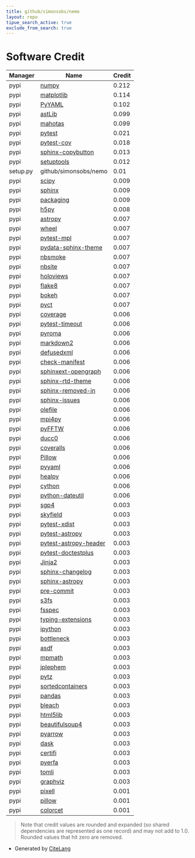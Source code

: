 ```yaml
---
title: github/simonsobs/nemo
layout: repo
tipue_search_active: true
exclude_from_search: true
---
```

# Software Credit

|Manager|Name|Credit|
|-------|----|------|
|pypi|[numpy](https://www.numpy.org)|0.212|
|pypi|[matplotlib](https://matplotlib.org)|0.114|
|pypi|[PyYAML](https://pyyaml.org/)|0.102|
|pypi|[astLib](https://astlib.readthedocs.io)|0.099|
|pypi|[mahotas](http://luispedro.org/software/mahotas)|0.099|
|pypi|[pytest](https://pypi.org/project/pytest)|0.021|
|pypi|[pytest-cov](https://pypi.org/project/pytest-cov)|0.018|
|pypi|[sphinx-copybutton](https://pypi.org/project/sphinx-copybutton)|0.013|
|pypi|[setuptools](https://pypi.org/project/setuptools)|0.012|
|setup.py|github/simonsobs/nemo|0.01|
|pypi|[scipy](https://www.scipy.org)|0.009|
|pypi|[sphinx](https://pypi.org/project/sphinx)|0.009|
|pypi|[packaging](https://pypi.org/project/packaging)|0.009|
|pypi|[h5py](https://pypi.org/project/h5py)|0.008|
|pypi|[astropy](http://astropy.org)|0.007|
|pypi|[wheel](https://pypi.org/project/wheel)|0.007|
|pypi|[pytest-mpl](https://pypi.org/project/pytest-mpl)|0.007|
|pypi|[pydata-sphinx-theme](https://pypi.org/project/pydata-sphinx-theme)|0.007|
|pypi|[nbsmoke](https://pypi.org/project/nbsmoke)|0.007|
|pypi|[nbsite](https://pypi.org/project/nbsite)|0.007|
|pypi|[holoviews](https://pypi.org/project/holoviews)|0.007|
|pypi|[flake8](https://pypi.org/project/flake8)|0.007|
|pypi|[bokeh](https://pypi.org/project/bokeh)|0.007|
|pypi|[pyct](https://pypi.org/project/pyct)|0.007|
|pypi|[coverage](https://github.com/nedbat/coveragepy)|0.006|
|pypi|[pytest-timeout](https://pypi.org/project/pytest-timeout)|0.006|
|pypi|[pyroma](https://pypi.org/project/pyroma)|0.006|
|pypi|[markdown2](https://pypi.org/project/markdown2)|0.006|
|pypi|[defusedxml](https://pypi.org/project/defusedxml)|0.006|
|pypi|[check-manifest](https://pypi.org/project/check-manifest)|0.006|
|pypi|[sphinxext-opengraph](https://pypi.org/project/sphinxext-opengraph)|0.006|
|pypi|[sphinx-rtd-theme](https://pypi.org/project/sphinx-rtd-theme)|0.006|
|pypi|[sphinx-removed-in](https://pypi.org/project/sphinx-removed-in)|0.006|
|pypi|[sphinx-issues](https://pypi.org/project/sphinx-issues)|0.006|
|pypi|[olefile](https://pypi.org/project/olefile)|0.006|
|pypi|[mpi4py](https://pypi.org/project/mpi4py)|0.006|
|pypi|[pyFFTW](https://pypi.org/project/pyFFTW)|0.006|
|pypi|[ducc0](https://pypi.org/project/ducc0)|0.006|
|pypi|[coveralls](https://pypi.org/project/coveralls)|0.006|
|pypi|[Pillow](https://pypi.org/project/Pillow)|0.006|
|pypi|[pyyaml](https://pypi.org/project/pyyaml)|0.006|
|pypi|[healpy](https://pypi.org/project/healpy)|0.006|
|pypi|[cython](https://pypi.org/project/cython)|0.006|
|pypi|[python-dateutil](https://pypi.org/project/python-dateutil)|0.006|
|pypi|[sgp4](https://github.com/brandon-rhodes/python-sgp4)|0.003|
|pypi|[skyfield](http://github.com/brandon-rhodes/python-skyfield/)|0.003|
|pypi|[pytest-xdist](https://github.com/pytest-dev/pytest-xdist)|0.003|
|pypi|[pytest-astropy](https://pypi.org/project/pytest-astropy)|0.003|
|pypi|[pytest-astropy-header](https://pypi.org/project/pytest-astropy-header)|0.003|
|pypi|[pytest-doctestplus](https://pypi.org/project/pytest-doctestplus)|0.003|
|pypi|[Jinja2](https://pypi.org/project/Jinja2)|0.003|
|pypi|[sphinx-changelog](https://pypi.org/project/sphinx-changelog)|0.003|
|pypi|[sphinx-astropy](https://pypi.org/project/sphinx-astropy)|0.003|
|pypi|[pre-commit](https://pypi.org/project/pre-commit)|0.003|
|pypi|[s3fs](https://pypi.org/project/s3fs)|0.003|
|pypi|[fsspec](https://pypi.org/project/fsspec)|0.003|
|pypi|[typing-extensions](https://pypi.org/project/typing-extensions)|0.003|
|pypi|[ipython](https://pypi.org/project/ipython)|0.003|
|pypi|[bottleneck](https://pypi.org/project/bottleneck)|0.003|
|pypi|[asdf](https://pypi.org/project/asdf)|0.003|
|pypi|[mpmath](https://pypi.org/project/mpmath)|0.003|
|pypi|[jplephem](https://pypi.org/project/jplephem)|0.003|
|pypi|[pytz](https://pypi.org/project/pytz)|0.003|
|pypi|[sortedcontainers](https://pypi.org/project/sortedcontainers)|0.003|
|pypi|[pandas](https://pypi.org/project/pandas)|0.003|
|pypi|[bleach](https://pypi.org/project/bleach)|0.003|
|pypi|[html5lib](https://pypi.org/project/html5lib)|0.003|
|pypi|[beautifulsoup4](https://pypi.org/project/beautifulsoup4)|0.003|
|pypi|[pyarrow](https://pypi.org/project/pyarrow)|0.003|
|pypi|[dask](https://pypi.org/project/dask)|0.003|
|pypi|[certifi](https://pypi.org/project/certifi)|0.003|
|pypi|[pyerfa](https://pypi.org/project/pyerfa)|0.003|
|pypi|[tomli](https://pypi.org/project/tomli)|0.003|
|pypi|[graphviz](https://pypi.org/project/graphviz)|0.003|
|pypi|[pixell](https://github.com/simonsobs/pixell)|0.001|
|pypi|[pillow](https://python-pillow.org)|0.001|
|pypi|[colorcet](https://colorcet.holoviz.org)|0.001|


> Note that credit values are rounded and expanded (so shared dependencies are represented as one record) and may not add to 1.0. Rounded values that hit zero are removed.


- Generated by [CiteLang](https://github.com/vsoch/citelang)
